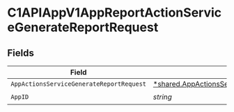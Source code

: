 # C1APIAppV1AppReportActionServiceGenerateReportRequest


## Fields

| Field                                                                                                                  | Type                                                                                                                   | Required                                                                                                               | Description                                                                                                            |
| ---------------------------------------------------------------------------------------------------------------------- | ---------------------------------------------------------------------------------------------------------------------- | ---------------------------------------------------------------------------------------------------------------------- | ---------------------------------------------------------------------------------------------------------------------- |
| `AppActionsServiceGenerateReportRequest`                                                                               | [*shared.AppActionsServiceGenerateReportRequest](../../../pkg/models/shared/appactionsservicegeneratereportrequest.md) | :heavy_minus_sign:                                                                                                     | N/A                                                                                                                    |
| `AppID`                                                                                                                | *string*                                                                                                               | :heavy_check_mark:                                                                                                     | N/A                                                                                                                    |